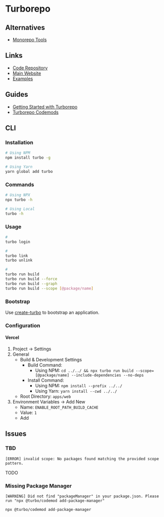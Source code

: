 # Turborepo

<!--
https://github.com/sorensenNiels/turborepo-tutorial
-->

<!--
npx @turbo/codemod add-package-manager --force
-->

## Alternatives

- [Monorepo Tools](/monorepo.md#tools)

## Links

- [Code Repository](https://github.com/vercel/turborepo)
- [Main Website](https://turborepo.org/)
- [Examples](https://github.com/vercel/turborepo/tree/main/examples)

## Guides

- [Getting Started with Turborepo](https://turborepo.org/docs/getting-started)
- [Turborepo Codemods](https://turborepo.org/docs/reference/codemods)

## CLI

### Installation

```sh
# Using NPM
npm install turbo -g

# Using Yarn
yarn global add turbo
```

### Commands

```sh
# Using NPX
npx turbo -h

# Using Local
turbo -h
```

### Usage

```sh
#
turbo login

#
turbo link
turbo unlink

#
turbo run build
turbo run build --force
turbo run build --graph
turbo run build --scope [@package/name]
```

### Bootstrap

Use [create-turbo](/turborepo/create-turbo.md) to bootstrap an application.

### Configuration

#### Vercel

1. Project -> Settings
2. General
   - Build & Development Settings
     - Build Command:
       - Using NPM: `cd ../../ && npx turbo run build --scope=[@package/name] --include-dependencies --no-deps`
       <!-- - Using Yarn: `cd ../../ && yarn turbo run build --scope=web --include-dependencies --no-deps` -->
     - Install Command:
       - Using NPM: `npm install --prefix ../../`
       - Using Yarn: `yarn install --cwd ../../`
   - Root Directory: `apps/web`
3. Environment Variables -> Add New
   - Name: `ENABLE_ROOT_PATH_BUILD_CACHE`
   - Value: `1`
   - Add

## Issues

### TBD

```log
[ERROR] invalid scope: No packages found matching the provided scope pattern.
```

TODO

### Missing Package Manager

```log
[WARNING] Did not find "packageManager" in your package.json. Please run "npx @turbo/codemod add-package-manager"
```

```sh
npx @turbo/codemod add-package-manager
```
